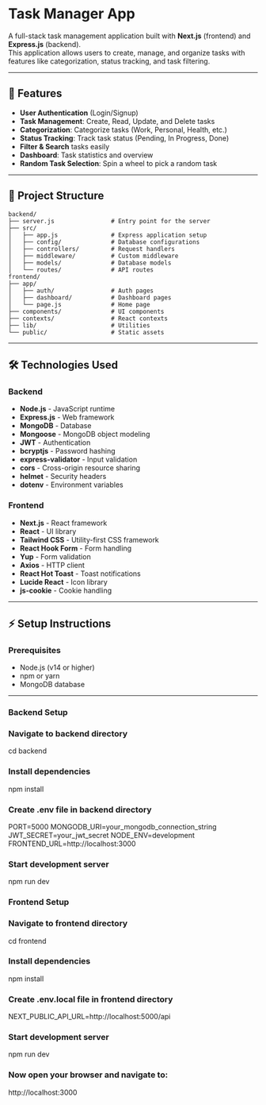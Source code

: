 # Task Manager App

A full-stack task management application built with **Next.js** (frontend) and **Express.js** (backend).  
This application allows users to create, manage, and organize tasks with features like categorization, status tracking, and task filtering.

---

## 🚀 Features

- **User Authentication** (Login/Signup)
- **Task Management**: Create, Read, Update, and Delete tasks
- **Categorization**: Categorize tasks (Work, Personal, Health, etc.)
- **Status Tracking**: Track task status (Pending, In Progress, Done)
- **Filter & Search** tasks easily
- **Dashboard**: Task statistics and overview
- **Random Task Selection**: Spin a wheel to pick a random task

---

## 📂 Project Structure

```
backend/
├── server.js                # Entry point for the server
├── src/
│   ├── app.js               # Express application setup
│   ├── config/              # Database configurations
│   ├── controllers/         # Request handlers
│   ├── middleware/          # Custom middleware
│   ├── models/              # Database models
│   └── routes/              # API routes
frontend/
├── app/
│   ├── auth/                # Auth pages
│   ├── dashboard/           # Dashboard pages
│   └── page.js              # Home page
├── components/              # UI components
├── contexts/                # React contexts
├── lib/                     # Utilities
└── public/                  # Static assets
```

---

## 🛠️ Technologies Used

### Backend

- **Node.js** - JavaScript runtime
- **Express.js** - Web framework
- **MongoDB** - Database
- **Mongoose** - MongoDB object modeling
- **JWT** - Authentication
- **bcryptjs** - Password hashing
- **express-validator** - Input validation
- **cors** - Cross-origin resource sharing
- **helmet** - Security headers
- **dotenv** - Environment variables

### Frontend

- **Next.js** - React framework
- **React** - UI library
- **Tailwind CSS** - Utility-first CSS framework
- **React Hook Form** - Form handling
- **Yup** - Form validation
- **Axios** - HTTP client
- **React Hot Toast** - Toast notifications
- **Lucide React** - Icon library
- **js-cookie** - Cookie handling

---

## ⚡ Setup Instructions

### Prerequisites

- Node.js (v14 or higher)
- npm or yarn
- MongoDB database

---

### Backend Setup

### Navigate to backend directory

cd backend

### Install dependencies

npm install

### Create .env file in backend directory

PORT=5000
MONGODB_URI=your_mongodb_connection_string
JWT_SECRET=your_jwt_secret
NODE_ENV=development
FRONTEND_URL=http://localhost:3000

### Start development server

npm run dev

### Frontend Setup

### Navigate to frontend directory

cd frontend

### Install dependencies

npm install

### Create .env.local file in frontend directory

NEXT_PUBLIC_API_URL=http://localhost:5000/api

### Start development server

npm run dev

### Now open your browser and navigate to:

http://localhost:3000
